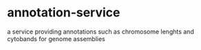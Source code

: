 # annotation-service
a service providing annotations such as chromosome lenghts and cytobands for genome assemblies
